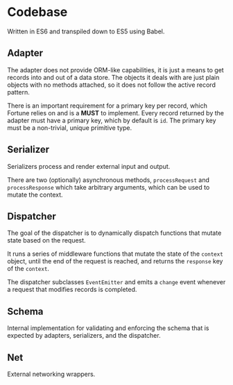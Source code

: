 # Codebase

Written in ES6 and transpiled down to ES5 using Babel.


## Adapter

The adapter does not provide ORM-like capabilities, it is just a means to get records into and out of a data store. The objects it deals with are just plain objects with no methods attached, so it does not follow the active record pattern.

There is an important requirement for a primary key per record, which Fortune relies on and is a **MUST** to implement. Every record returned by the adapter must have a primary key, which by default is `id`. The primary key must be a non-trivial, unique primitive type.


## Serializer

Serializers process and render external input and output.

There are two (optionally) asynchronous methods, `processRequest` and `processResponse` which take arbitrary arguments, which can be used to mutate the context.


## Dispatcher

The goal of the dispatcher is to dynamically dispatch functions that mutate state based on the request.

It runs a series of middleware functions that mutate the state of the `context` object, until the end of the request is reached, and returns the `response` key of the `context`.

The dispatcher subclasses `EventEmitter` and emits a `change` event whenever a request that modifies records is completed.


## Schema

Internal implementation for validating and enforcing the schema that is expected by adapters, serializers, and the dispatcher.


## Net

External networking wrappers.
